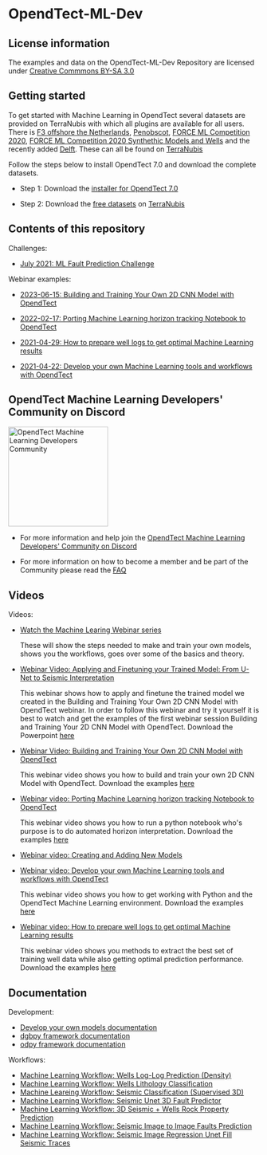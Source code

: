 # OpendTect-ML-Dev

## License information

The examples and data on the OpendTect-ML-Dev Repository are licensed under [Creative Commmons BY-SA 3.0](https://creativecommons.org/licenses/by-sa/3.0/)

## Getting started

To get started with Machine Learning in OpendTect several datasets are provided on TerraNubis with which all plugins are available for all users.
There is [F3 offshore the Netherlands](https://terranubis.com/datainfo/F3-Demo-2023), [Penobscot](https://terranubis.com/datainfo/Penobscot), [FORCE ML Competition 2020](https://terranubis.com/datainfo/FORCE-ML-Competition-2020), [FORCE ML Competition 2020 Synthethic Models and Wells](https://terranubis.com/datainfo/FORCE-ML-Competition-2020-Synthetic-Models-and-Wells) and the recently added [Delft](https://terranubis.com/datainfo/Delft). These can all be found on [TerraNubis](https://terranubis.com/)

Follow the steps below to install OpendTect 7.0 and download the complete datasets.

- Step 1: Download the [installer for OpendTect 7.0](https://dgbes.com/download)

- Step 2: Download the [free datasets](https://terranubis.com/datalist/free) on [TerraNubis](https://terranubis.com/)

## Contents of this repository

Challenges:

- [July 2021: ML Fault Prediction Challenge](https://github.com/OpendTect/OpendTect-ML-Dev/tree/main/challenges/2021-ML-Fault-Prediction-Challenge)

Webinar examples:

- [2023-06-15: Building and Training Your Own 2D CNN Model with OpendTect](https://github.com/OpendTect/OpendTect-ML-Dev/tree/main/webinars/2023-06-15)

- [2022-02-17: Porting Machine Learning horizon tracking Notebook to OpendTect](https://github.com/OpendTect/OpendTect-ML-Dev/tree/main/webinars/2022-02-17)

- [2021-04-29: How to prepare well logs to get optimal Machine Learning results](https://github.com/OpendTect/OpendTect-ML-Dev/tree/main/webinars/2021-04-29)

- [2021-04-22: Develop your own Machine Learning tools and workflows with OpendTect](https://github.com/OpendTect/OpendTect-ML-Dev/tree/main/webinars/2021-04-22)


## OpendTect Machine Learning Developers' Community on Discord

<img src="https://dgbes.com/images/discord_logo.svg" width="200px" alt="OpendTect Machine Learning Developers Community" />


- For more information and help join the [OpendTect Machine Learning Developers' Community on Discord](https://discord.gg/9cVrW2sNza)

- For more information on how to become a member and be part of the Community please read the [FAQ](https://dgbes.com/support/faq-opendtect-machine-learning-developers-community-discord-server)

## Videos

Videos:

- [Watch the Machine Learing Webinar series](https://videos.opendtect.org/#machinelearningwebinars)

   These will show the steps needed to make and train your own models, shows you the workflows, goes over some of the basics and theory.

- [Webinar Video: Applying and Finetuning your Trained Model: From U-Net to Seismic Interpretation](https://videos.opendtect.org/?id=166)

   This webinar shows how to apply and finetune the trained model we created in the Building and Training Your Own 2D CNN Model with OpendTect webinar.
   In order to follow this webinar and try it yourself it is best to watch and get the examples of the first webinar session Building and Training Your 2D CNN Model with OpendTect.
   Download the Powerpoint [here](https://github.com/OpendTect/OpendTect-ML-Dev/tree/main/webinars/2023-06-22)

- [Webinar Video: Building and Training Your Own 2D CNN Model with OpendTect](https://videos.opendtect.org/?id=165)

   This webinar video shows you how to build and train your own 2D CNN Model with OpendTect.
   Download the examples [here](https://github.com/OpendTect/OpendTect-ML-Dev/tree/main/webinars/2023-06-15)

- [Webinar video: Porting Machine Learning horizon tracking Notebook to OpendTect](https://videos.opendtect.org/?id=143)

   This webinar video shows you how to run a python notebook who's purpose is to do automated horizon interpretation.
   Download the examples [here](https://github.com/OpendTect/OpendTect-ML-Dev/tree/main/webinars/2022-02-17)

- [Webinar video: Creating and Adding New Models](https://videos.opendtect.org/?id=12)

- [Webinar video: Develop your own Machine Learning tools and workflows with OpendTect](https://videos.opendtect.org/?id=134)

   This webinar video shows you how to get working with Python and the OpendTect Machine Learning environment.
   Download the examples [here](https://github.com/OpendTect/OpendTect-ML-Dev/tree/main/webinars/2021-04-22)

- [Webinar video: How to prepare well logs to get optimal Machine Learning results](https://videos.opendtect.org/?id=135)

   This webinar video shows you methods to extract the best set of training well data while also getting optimal prediction performance.
   Download the examples [here](https://github.com/OpendTect/OpendTect-ML-Dev/tree/main/webinars/2021-04-29)

## Documentation

Development:

- [Develop your own models documentation](https://doc.opendtect.org/7.0.0/doc/ML_devmodels/Default.htm)
- [dgbpy framework documentation](https://doc.opendtect.org/7.0.0/doc/dgbpy/index.html)
- [odpy framework documentation](https://doc.opendtect.org/7.0.0/doc/odpy/index.html)

Workflows:

- [Machine Learning Workflow: Wells Log-Log Prediction (Density)](https://static.dgbes.com/images/PDF/1_ML_Wells_Log_Log_Prediction(Density)-7-0.pdf)
- [Machine Learning Workflow: Wells Lithology Classification](https://static.dgbes.com/images/PDF/2_ML_Wells_LithoClassification-7-0.pdf)
- [Machine Leareing Workflow: Seismic Classification (Supervised 3D)](https://static.dgbes.com/images/PDF/3_ML_Seismic_classification_Supervised3D-7-0.pdf)
- [Machine Learning Workflow: Seismic Unet 3D Fault Predictor](https://static.dgbes.com/images/PDF/4_ML_Seismic_Unet3DFaultPredictor-7-0.pdf)
- [Machine Learning Workflow: 3D Seismic + Wells Rock Property Prediction](https://static.dgbes.com/images/PDF/5_ML_3D_SeismicWells_RockPropertyPrediction-7-0.pdf)
- [Machine Learning Workflow: Seismic Image to Image Faults Prediction](https://static.dgbes.com/images/PDF/6_ML_Seismic_Image_to_Image_Faults_Prediction.pdf)
- [Machine Learning Workflow: Seismic Image Regression Unet Fill Seismic Traces](https://static.dgbes.com/images/PDF/7_ML_SeismicImageRegression_UnetFillSeismicTraces.pdf)

